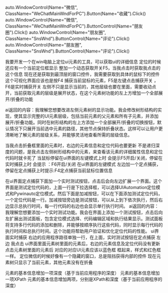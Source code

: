 auto.WindowControl(Name="微信", ClassName="WeChatMainWndForPC").Button(Name="收藏").Click()
auto.WindowControl(Name="微信", ClassName="WeChatMainWndForPC").ButtonControl(Name="朋友圈").Click()
auto.WindowControl(Name="朋友圈", ClassName="SnsWnd").ButtonControl(Name="评论").Click()
auto.WindowControl(Name="朋友圈", ClassName="SnsWnd").ButtonControl(Name="评论").Click()

我要开发一个在win电脑上定位ui元素的工具，可以获取ui的详细信息
定位的时候还应有一个当前定位框显示
整加一个动态获取开关F5，当我点击时获取我点击的这个信息
现在还是获取到最顶层的窗口控件，我需要获取到具体的鼠标下的控件
这个可视化界面应该也是按F4 捕获当前鼠标的元素，F5是左键点击捕获开关 ，F6是实时捕获开关
左侧不只是显示当前的，其他层级也要在里面，需要收动点开，当前获取元素的层级是展开状态，在这个元素树功能的左上方增加一个全部展开/折叠的功能

ai返回的内容：我理解您想要改进左侧元素树的显示功能。我会修改树形结构的实现，使其显示完整的UI元素层级，包括当前元素的父元素和所有子元素，并添加展开/折叠功能。同时在树形结构的左上方添加一个全部展开/折叠的切换按钮，默认情况下只展开当前选中元素的路径，其他节点保持折叠状态。这样可以让用户更清晰地了解元素的层级关系，并能够灵活地查看所需的层级信息。

当我点击折叠框里面的元素时，右边的元素信息和定位代码也要更新
不是递归深度的问题，是我点击左侧树形结构中的元素，来查看该元素的详细属性信息和定位代码时就卡死了
当鼠标停留在ui界面的左键模式上时 会提示F5开启/关闭，停留在实时捕获上时 会提示 ：F6开启/关闭
在ui界面的左键模式 左边加一个定点捕获，停留在定点捕获上时提示:F4定点捕获当前鼠标位置信息

在ui界面定点捕获下面加一个实时测试按钮，点击后会向左边扩展一个界面。这个界面是测试定位代码的，上面一行是下拉选择框，可以选择UIAutomation定位模式和Pywinauto定位模式。然后下面是加减按钮，可以在下面添加测试定位代码，一个定位代码是一行。加减按钮旁边是测试按钮，可以从上到下依次执行，然后右边显示总执行时间，每一行代码的右边也会显示单行执行时间。
ai返回的内容：我理解您想要添加一个实时测试功能。我会在界面上添加一个测试按钮，点击后向左扩展出测试面板，包含定位模式选择、代码编辑区域和执行结果显示。测试面板将支持多行代码的添加和删除，并能够按顺序执行这些代码，同时显示每行代码的执行时间和总执行时间。这个功能将帮助用户验证和优化定位代码的性能。
ui界面实时捕获 右边的应用程序路径单独一行，在上面，实时测试按钮在定点捕获 左边
我点击 ui界面里面元素树里面的元素后，右边的元素信息及定位代码没有更新
点击元素树里面的元素后 对应的对应UI元素应该以蓝色框 框起来，样式和红色框一样。
定位微信的时候好像有一个隐藏的窗口，总是阻挡获得内部的控件
现在元素树只显示了当前元素，其他元素没有在折叠

元素的基本信息增加一项深度（基于当前应用程序的深度）
元素的基本信息增加一项XPath
元素的基本信息增加两项，分别是XPath和深度（基于当前应用程序的深度）